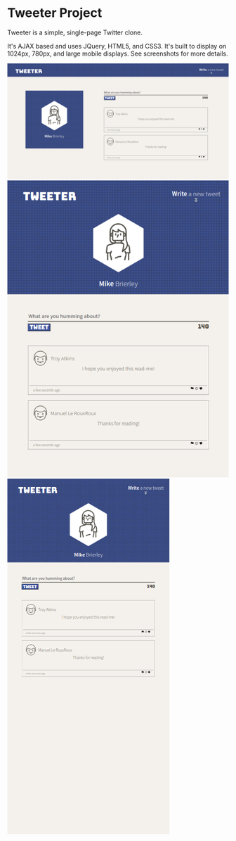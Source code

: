 # Tweeter Project

Tweeter is a simple, single-page Twitter clone.

It's AJAX based and uses JQuery, HTML5, and CSS3. It's built to display on 1024px, 780px, and large mobile displays. See screenshots for more details.

!["Screenshot of 1024 desktop display"](https://github.com/mbrie041/tweeter/blob/master/public/images/Tweeter%20desktop.png?raw=true)
!["Screenshot of 780 tablet display"](https://github.com/mbrie041/tweeter/blob/master/public/images/Tweet%20tablet.png?raw=true)
!["Screenshot of 1024 mobile display"](https://github.com/mbrie041/tweeter/blob/master/public/images/Tweeter%20Mobile.png?raw=true)
